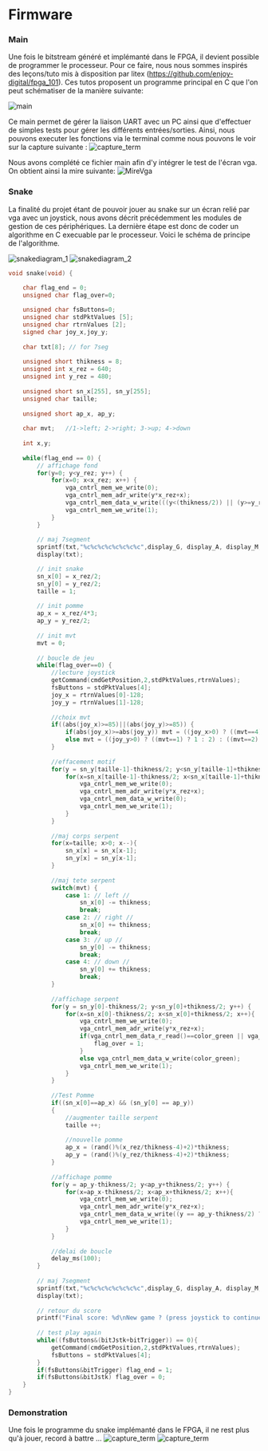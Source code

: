 # Firmware

### Main
Une fois le bitstream généré et implémanté dans le FPGA, il devient possible de programmer le processeur.
Pour ce faire, nous nous sommes inspirés des leçons/tuto mis à disposition par litex (https://github.com/enjoy-digital/fpga_101). Ces tutos proposent un programme principal en C que l'on peut schématiser de la manière suivante:

![main](./Images/main.png)

Ce main permet de gérer la liaison UART avec un PC ainsi que d'effectuer de simples tests pour gérer les différents entrées/sorties. Ainsi, nous pouvons executer les fonctions via le terminal comme nous pouvons le voir sur la capture suivante :
![capture_term](./Images/capture_term.png)

Nous avons complété ce fichier main afin d'y intégrer le test de l'écran vga. On obtient ainsi la mire suivante:
![MireVga](./Images/MireVga.png)


### Snake
La finalité du projet étant de pouvoir jouer au snake sur un écran relié par vga avec un joystick, nous avons décrit précédemment les modules de gestion de ces périphériques. La dernière étape est donc de coder un algorithme en C execuable par le processeur.
Voici le schéma de principe de l'algorithme.

![snakediagram_1](./Images/snakediagram_1.png)
![snakediagram_2](./Images/snakediagram_2.png)

```c
void snake(void) {

	char flag_end = 0;
	unsigned char flag_over=0;
	
	unsigned char fsButtons=0;
	unsigned char stdPktValues [5];
	unsigned char rtrnValues [2];
	signed char joy_x,joy_y;
	
	char txt[8]; // for 7seg
	
	unsigned short thikness = 8;
	unsigned int x_rez = 640;
	unsigned int y_rez = 480;
	
	unsigned short sn_x[255], sn_y[255];
	unsigned char taille;
	
	unsigned short ap_x, ap_y;
	
	char mvt;	//1->left; 2->right; 3->up; 4->down
	
	int x,y;
	
	while(flag_end == 0) {
		// affichage fond
		for(y=0; y<y_rez; y++) {
			for(x=0; x<x_rez; x++) {
				vga_cntrl_mem_we_write(0);
				vga_cntrl_mem_adr_write(y*x_rez+x);
				vga_cntrl_mem_data_w_write(((y<(thikness/2)) || (y>=y_rez-thikness/2) || (x<(thikness/2)) || (x>=x_rez-thikness/2)) ? color_white : 0);
				vga_cntrl_mem_we_write(1);
			}
		}
		
		// maj 7segment
		sprintf(txt,"%c%c%c%c%c%c%c%c",display_G, display_A, display_M, display_E, 0, display_O, display_N, 0);
		display(txt);

		// init snake
		sn_x[0] = x_rez/2;
		sn_y[0] = y_rez/2;
		taille = 1;
	
		// init pomme
		ap_x = x_rez/4*3;
		ap_y = y_rez/2;
		
		// init mvt
		mvt = 0; 
		
		// boucle de jeu
		while(flag_over==0) {
			//lecture joystick
			getCommand(cmdGetPosition,2,stdPktValues,rtrnValues);
			fsButtons = stdPktValues[4];
			joy_x = rtrnValues[0]-128;
			joy_y = rtrnValues[1]-128;
	
			//choix mvt
			if((abs(joy_x)>=85)||(abs(joy_y)>=85)) {
				if(abs(joy_x)>=abs(joy_y)) mvt = ((joy_x>0) ? ((mvt==4) ? 4 : 3) : ((mvt==3) ? 3 : 4));
				else mvt = ((joy_y>0) ? ((mvt==1) ? 1 : 2) : ((mvt==2) ? 2 : 1));
			}
		
			//effacement motif
			for(y = sn_y[taille-1]-thikness/2; y<sn_y[taille-1]+thikness/2; y++) {
				for(x=sn_x[taille-1]-thikness/2; x<sn_x[taille-1]+thikness/2; x++){
					vga_cntrl_mem_we_write(0);
					vga_cntrl_mem_adr_write(y*x_rez+x);
					vga_cntrl_mem_data_w_write(0);
					vga_cntrl_mem_we_write(1);
				}
			}
		
			//maj corps serpent
			for(x=taille; x>0; x--){
				sn_x[x] = sn_x[x-1];
				sn_y[x] = sn_y[x-1];
			}
		
			//maj tete serpent
			switch(mvt) {
				case 1: // left //
					sn_x[0] -= thikness;
					break;
				case 2: // right //
					sn_x[0] += thikness;
					break;
				case 3: // up //
					sn_y[0] -= thikness;
					break;
				case 4: // down //
					sn_y[0] += thikness;
					break;
			}
		
			//affichage serpent
			for(y = sn_y[0]-thikness/2; y<sn_y[0]+thikness/2; y++) {
				for(x=sn_x[0]-thikness/2; x<sn_x[0]+thikness/2; x++){
					vga_cntrl_mem_we_write(0);
					vga_cntrl_mem_adr_write(y*x_rez+x);
					if(vga_cntrl_mem_data_r_read()==color_green || vga_cntrl_mem_data_r_read()==color_white){
						flag_over = 1;
					}
					else vga_cntrl_mem_data_w_write(color_green);
					vga_cntrl_mem_we_write(1);
				}
			}
		
			//Test Pomme
			if((sn_x[0]==ap_x) && (sn_y[0] == ap_y))
			{
				//augmenter taille serpent
				taille ++;
			
				//nouvelle pomme
				ap_x = (rand()%(x_rez/thikness-4)+2)*thikness;
				ap_y = (rand()%(y_rez/thikness-4)+2)*thikness; 
			}
		
			//affichage pomme
			for(y = ap_y-thikness/2; y<ap_y+thikness/2; y++) {
				for(x=ap_x-thikness/2; x<ap_x+thikness/2; x++){
					vga_cntrl_mem_we_write(0);
					vga_cntrl_mem_adr_write(y*x_rez+x);
					vga_cntrl_mem_data_w_write((y == ap_y-thikness/2) ? ((x < ap_x) ? color_black : color_bright_green) : color_red);
					vga_cntrl_mem_we_write(1);
				}
			}
		
			//delai de boucle
			delay_ms(100);
		}
	
		// maj 7segment
		sprintf(txt,"%c%c%c%c%c%c%c%c",display_G, display_A, display_M, display_E, display_O, display_V, display_E, display_R);
		display(txt);
	
		// retour du score
		printf("Final score: %d\nNew game ? (press joystick to continue or trigger to stop)\n", taille-1);
		
		// test play again
		while((fsButtons&(bitJstk+bitTrigger)) == 0){
			getCommand(cmdGetPosition,2,stdPktValues,rtrnValues);
			fsButtons = stdPktValues[4];
		}
		if(fsButtons&bitTrigger) flag_end = 1;
		if(fsButtons&bitJstk) flag_over = 0;
	}
}
```

### Demonstration
Une fois le programme du snake implémanté dans le FPGA, il ne rest plus qu'à jouer, record à battre ...
![capture_term](./Images/capture_term.png)
![capture_term](./Images/capture_term.png)
